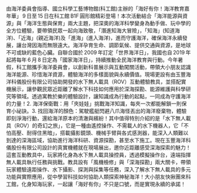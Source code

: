 由海洋委員會指導、國立科學工藝博物館(科工館)主辦的「海好有你！海洋教育嘉年華」 9 日至 15 日在科工館 B1F 圓形館精彩登場！本次活動結合「海洋能源與資源」與「海洋生態與保育」兩大主題，把深奧的海洋科學變身為動手做、玩中學的全方位體驗，要帶領民眾一起向海致敬，「潛進知海大冒險」，「知海」(知道海洋)、「近海」(親近海洋)及「進海」(進入海洋)，進而守護海洋，確保海洋永續發展，讓台灣因海而無限遠大。海洋孕育生命、調節氣候、提供交通與資源，是地球不可或缺的藍色心臟。自聯合國於 2009 年訂定「世界海洋日」，我國也自 2019 年起將每年 6 月 8 日定為「國家海洋日」，持續推動全民海洋教育與行動。今年暑假，科工館攜手海洋委員會，以創新科普展示與互動闖關活動，帶領大小朋友認識海洋能源、珍惜海洋資源，體驗海洋的多樣面貌與永續價值。現場更設有由玉豐海洋科儀股份有限公司協助開發的水下無人載具（ROV）互動體驗教具，並搭配實機展示，讓參觀民眾近距離了解水下科技如何應用於深海探勘、能源維護與科學研究等領域。透過寓教於樂的體驗設計，讓知識成為行動的起點，一同成為守護海洋的力量！2. 海洋保衛戰：用「夾娃娃」挑戰海洋知識，每夾一次都能解鎖一則保育小祕訣。3. 找回海洋的顏色：駕駛艦艇閃避八爪海怪丟出的海洋廢棄物，體驗即刻淨海行動，還給海洋原本的清澈與繽紛！其中值得特別介紹的是「水下無人載具（ROV）的奇幻之旅」，它是一種由遙控操作、不需載人的水下機器人，它「不怕高壓、耐得住黑暗」，搭載攝影鏡頭、機械手臂與各式感測器，能深入人類難以到達的深海區域，協助進行海洋科研、資源探勘，甚至水下施工。現在玉豐海洋科儀股份有限公司設計的真實機體就在現場展出，邀你近距離感受深海探索的魅力！這套互動教具中，玩家將化身為水下無人載具操控員，透過模擬操作台，遠端指揮無人載具執行任務與挑戰。教具設有「風機檢修」與「深海探勘」兩大關卡，帶領玩家體驗遠距操作、水下攝影、探測與採集等任務，深入了解水下無人載具的多元功能與實際應用，從中學習科技如何協助人類探索神秘海洋！大小朋友快揪團來科工館，化身知海玩家，一起讓「海好有你」不只是口號，而是實現永續的承諾！